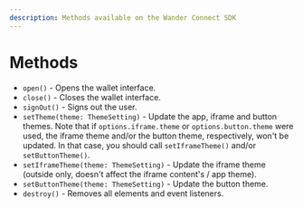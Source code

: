 ```yaml
---
description: Methods available on the Wander Connect SDK
---
```


# Methods

* `open()` - Opens the wallet interface.
* `close()` - Closes the wallet interface.
* `signOut()` - Signs out the user.
* `setTheme(theme: ThemeSetting)`  - Update the app, iframe and button themes. Note that if `options.iframe.theme` or `options.button.theme` were used, the iframe theme and/or the button theme, respectively, won't be updated. In that case, you should call `setIframeTheme()` and/or `setButtonTheme()`.
* `setIframeTheme(theme: ThemeSetting)`  - Update the iframe theme (outside only, doesn't affect the iframe content's / app theme).
* `setButtonTheme(theme: ThemeSetting)`  - Update the button theme.
* `destroy()` - Removes all elements and event listeners.
